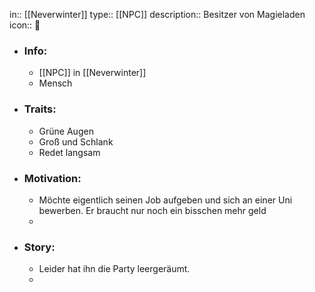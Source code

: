 in:: [[Neverwinter]]
type:: [[NPC]]
description:: Besitzer von Magieladen
icon:: 👤

- ### Info:
	- [[NPC]] in [[Neverwinter]]
	- Mensch
- ### Traits:
	- Grüne Augen
	- Groß und Schlank
	- Redet langsam
- ### Motivation:
	- Möchte eigentlich seinen Job aufgeben und sich an einer Uni bewerben. Er braucht nur noch ein bisschen mehr geld
	-
- ### Story:
	- Leider hat ihn die Party leergeräumt.
	-